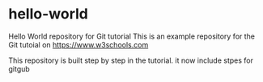 # hello-world
Hello World repository for Git tutorial
This is an example repository for the Git tutoial on https://www.w3schools.com

This repository is built step by step in the tutorial.
it now include stpes for gitgub
